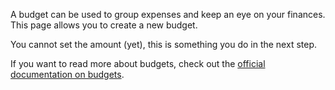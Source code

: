 A budget can be used to group expenses and keep an eye on your finances. This page allows you to create a new budget.

You cannot set the amount (yet), this is something you do in the next step.

If you want to read more about budgets, check out the [official documentation on budgets](https://docs.firefly-iii.org/concepts/budgets).
